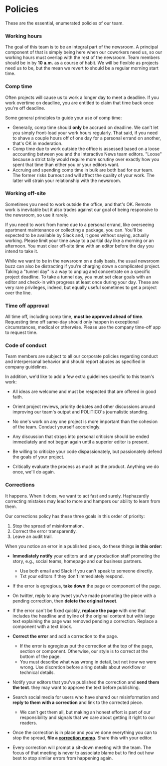 # Policies

These are the essential, enumerated policies of our team.

### Working hours

The goal of this team is to be an integral part of the newsroom. A principal component of that is simply being here when our coworkers need us, so our working hours must overlap with the rest of the newsroom. Team members should be in by **10 a.m.** as a course of habit. We will be flexible as projects need us to be, but the mean we revert to should be a regular morning start time.

### Comp time

Often projects will cause us to work a longer day to meet a deadline. If you work overtime on deadline, you are entitled to claim that time back once you're off deadline.

Some general principles to guide your use of comp time:
- Generally, comp time should **only** be accrued on deadline. We can't let you simply front-load your work hours regularly. That said, if you need to shave a couple hours off of one day for a personal errand on another, that's OK in moderation.
- Comp time due to work outside the office is assessed based on a loose accounting between you and the Interactive News team editors. "Loose" because a strict tally would require more scrutiny over exactly how you spent that time than either you or your editors want.
- Accruing and spending comp time in bulk are both bad for our team. The former risks burnout and will affect the quality of your work. The latter will strain your relationship with the newsroom.

### Working off-site

Sometimes you need to work outside the office, and that's OK. Remote work is inevitable but it also trades against our goal of being responsive to the newsroom, so use it rarely.

If you need to work from home due to a personal errand, like overseeing apartment maintenance or collecting a package, you can. You'll be expected to be available by Slack and, it goes without saying, actually working. Please limit your time away to a partial day like a morning or an afternoon. You must clear off-site time with an editor before the day you intend to take it.

While we want to be in the newsroom on a daily basis, the usual newsroom buzz can also be distracting if you're charging down a complicated project. Taking a "tunnel day" is a way to unplug and concentrate on a specific project deadline. To take a tunnel day, you must set clear goals with an editor and check-in with progress at least once during your day. These are very rare privileges, indeed, but equally useful sometimes to get a project over the line.


### Time off approval

All time off, including comp time, **must be approved ahead of time**. Requesting time off same-day should only happen in exceptional circumstances, medical or otherwise. Please use the company time-off app to request time.



### Code of conduct

Team members are subject to all our corporate policies regarding conduct and interpersonal behavior and should report abuses as specified in company guidelines.

In addition, we'd like to add a few extra guidelines specific to this team's work:

- All ideas are welcome and must be respected that are offered in good faith.

- Orient project reviews, priority debates and other discussions around improving our team's output and POLITICO's journalistic standing.

- No one's work on any one project is more important than the cohesion of the team. Conduct yourself accordingly.

- Any discussion that strays into personal criticism should be ended immediately and not begun again until a superior editor is present.

- Be willing to criticize your code dispassionately, but passionately defend the goals of your project.

- Critically evaluate the process as much as the product. Anything we do once, we'll do again.

### Corrections

It happens. When it does, we want to act fast and surely. Haphazardly correcting mistakes may lead to more and hampers our ability to learn from them.

Our corrections policy has these three goals in this order of priority:

1. Stop the spread of misinformation.
2. Correct the error transparently.
3. Leave an audit trail.

When you notice an error in a published piece, do these things **in this order**:

- **Immediately notify** your editors and any production staff promoting the story, e.g., social teams, homepage and our business partners.
  - Use both email and Slack if you can't speak to someone directly.
  - Txt your editors if they don't immediately respond.
  
  
- If the error is egregious, **take down** the page or component of the page.

- On twitter, reply to any tweet you've made promoting the piece with a pending correction, then **delete the original tweet**.

- If the error can't be fixed quickly, **replace the page** with one that includes the headline and byline of the original content but with large text explaining the page was removed pending a correction. Replace a component with a text block.


- **Correct the error** and add a correction to the page.
  - If the error is egregious put the correction at the top of the page, section or component. Otherwise, our style is to correct at the bottom of the page.
  - You must describe what was wrong in detail, but not _how_ we were wrong. Use discretion before airing details about workflow or technical details.


- Notify your editors that you've published the correction and **send them the text**. they may want to approve the text before publishing.


- Search social media for users who have shared our misinformation and **reply to them with a correction** and link to the corrected piece.
  - We can't get them all, but making an honest effort is part of our responsibility and signals that we care about getting it right to our readers.


- Once the correction is in place and you've done everything you can to stop the spread, **file a [correction memo](https://github.com/The-Politico/corrections)**. Share this with your editor.

- Every correction will prompt a sit-down meeting with the team. The focus of that meeting is never to associate blame but to find out how best to stop similar errors from happening again.







